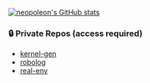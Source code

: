 <!-- Personal stats (includes all private repos via PAT) -->
[![neopoleon's GitHub stats](https://github-readme-stats-virid-delta.vercel.app/api?username=neopoleon&show_icons=true&include_all_commits=true&count_private=true&theme=onedark)](https://github.com/anuraghazra/github-readme-stats)

### 🔒 Private Repos (access required)
- [kernel-gen](https://github.com/gimletlabs/kernel-gen)
- [robolog](https://github.com/yihuai-gao/robolog)
- [real-env](https://github.com/yihuai-gao/real-env)

